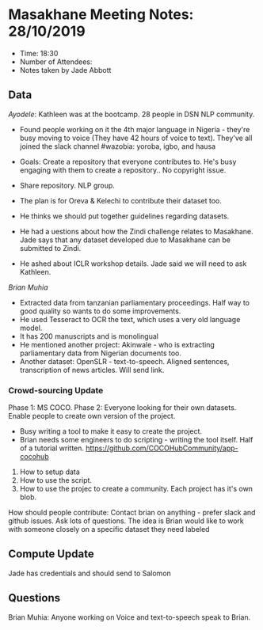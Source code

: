 # Masakhane Meeting Notes: 28/10/2019

- Time: 18:30
- Number of Attendees: 
- Notes taken by Jade Abbott

## Data

*Ayodele*: Kathleen was at the bootcamp. 28 people in DSN NLP community. 
- Found people working on it the 4th major language in Nigeria - they're busy moving to voice (They have 42 hours of voice to text). They've all joined the slack channel #wazobia: yoroba, igbo, and hausa
- Goals: Create a repository that everyone contributes to. He's busy engaging with them to create a repository.. No copyright issue.  
- Share repository. NLP group. 
- The plan is for Oreva & Kelechi to contribute their dataset too.

- He thinks we should put together guidelines regarding datasets. 
- He had a uestions about how the Zindi challenge relates to Masakhane. Jade says that any dataset developed due to Masakhane can be submitted to Zindi.  
- He ashed about ICLR workshop details. Jade said we will need to ask Kathleen.

*Brian Muhia* 

- Extracted data from tanzanian parliamentary proceedings. Half way to good quality so wants to do some improvements. 
- He used Tesseract to OCR the text, which uses a very old language model. 
- It has 200 manuscripts and is monolingual
- He mentioned another project: Akinwale - who is extracting parliamentary data from Nigerian documents too.
- Another dataset: OpenSLR - text-to-speech. Aligned sentences, transcription of news articles. Will send link. 

### Crowd-sourcing Update

Phase 1: MS COCO. 
Phase 2: Everyone looking for their own datasets. Enable people to create own version of the project. 

- Busy writing a tool to make it easy to create the project. 
- Brian needs some engineers to do scripting - writing the tool itself. Half of a tutorial written. https://github.com/COCOHubCommunity/app-cocohub 

1. How to setup data
2. How to use the script. 
3. How to use the projec to create a community. Each project has it's own blob. 

How should people contribute: Contact brian on anything - prefer slack and github issues. Ask lots of questions. 
The idea is Brian would like to work with someone closely on a specific dataset they need labeled


## Compute Update
Jade has credentials and should send to Salomon 

## Questions

Brian Muhia: Anyone working on Voice and text-to-speech speak to Brian. 





